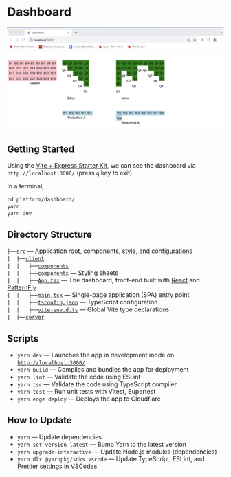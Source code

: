 # Dashboard

<img width="997" alt="image" src="./public/dashboard.png">

## Getting Started

Using the [Vite + Express Starter Kit](https://github.com/szymmis/vite-express#-installation--usage), we can see the dashboard via `http://localhost:3000/` (press `q` key to exit).

In a terminal,

```
cd platform/dashboard/
yarn
yarn dev
```

## Directory Structure

`├──`[`src`](./src/) — Application root, components, style, and configurations<br>
`|  ├──`[`client`](./src/client/)<br>
`|  |   ├──`[`components`](./src/client/components)<br>
`|  |   ├──`[`components`](./src/client/components) — Styling sheets <br>
`|  |   ├──`[`App.tsx`](./src/client/App.tsx) — The dashboard, front-end built with [React](https://react.dev/) and [PatternFly](https://www.patternfly.org)<br>
`|  |   ├──`[`main.tsx`](./src/client/main.tsx) — Single-page application (SPA) entry point<br>
`|  |   ├──`[`tsconfig.json`](./src/client/tsconfig.json) — TypeScript configuration<br>
`|  |   ├──`[`vite-env.d.ts`](./src/client/vite-env.d.ts) — Global Vite type declarations<br>
`|  ├──`[`server`](./src/server/)<br>

## Scripts

- `yarn dev` — Launches the app in development mode on [`http://localhost:3000/`](http://localhost:5173/)
- `yarn build` — Compiles and bundles the app for deployment
- `yarn lint` — Validate the code using ESLint
- `yarn tsc` — Validate the code using TypeScript compiler
- `yarn test` — Run unit tests with Vitest, Supertest
- `yarn edge deploy` — Deploys the app to Cloudflare

## How to Update

- `yarn` — Update dependencies
- `yarn set version latest` — Bump Yarn to the latest version
- `yarn upgrade-interactive` — Update Node.js modules (dependencies)
- `yarn dlx @yarnpkg/sdks vscode` — Update TypeScript, ESLint, and Prettier settings in VSCodes
